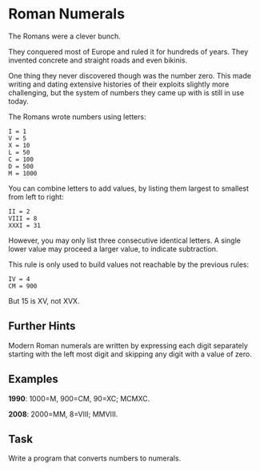 # Roman Numerals

The Romans were a clever bunch. 

They conquered most of Europe and ruled it for hundreds of years. They invented concrete and straight roads and even bikinis. 

One thing they never discovered though was the number zero. This made writing and dating extensive histories of their exploits slightly more challenging, but the system of numbers they came up with is still in use today.

The Romans wrote numbers using letters:

    I = 1
    V = 5
    X = 10
    L = 50
    C = 100
    D = 500
    M = 1000

You can combine letters to add values, by listing them largest to smallest from left to right:

    II = 2
    VIII = 8
    XXXI = 31
    
However, you may only list three consecutive identical letters. A single lower value may proceed a larger value, to indicate subtraction. 

This rule is only used to build values not reachable by the previous rules:

    IV = 4
    CM = 900

But 15 is XV, not XVX.

## Further Hints

Modern Roman numerals are written by expressing each digit separately starting with the left most digit and skipping any digit with a value of zero. 

## Examples

**1990**: 1000=M, 900=CM, 90=XC; MCMXC. 

**2008**: 2000=MM, 8=VIII; MMVIII.

## Task

Write a program that converts numbers to numerals.